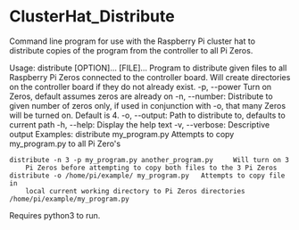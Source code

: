 # ClusterHat_Distribute
Command line program for use with the Raspberry Pi cluster hat to distribute copies of the program from the controller to all Pi Zeros.


Usage: distribute [OPTION]... [FILE]...
Program to distribute given files to all Raspberry Pi Zeros connected to the controller board. Will create directories on the
controller board if they do not already exist.
-p, --power 	Turn on Zeros, default assumes zeros are already on
-n, --number: 	Distribute to given number of zeros only, if used in conjunction with -o, that many Zeros will be turned on. Default is 4.
-o, --output: 	Path to distribute to, defaults to current path
-h, --help: 	Display the help text
-v, --verbose: 	Descriptive output
Examples:
    distribute my_program.py	Attempts to copy my_program.py to all Pi Zero's
    
    distribute -n 3 -p my_program.py another_program.py		Will turn on 3 
		Pi Zeros before attempting to copy both files to the 3 Pi Zeros
    distribute -o /home/pi/example/ my_program.py	Attempts to copy file in 
		local current working directory to Pi Zeros directories /home/pi/example/my_program.py 
Requires python3 to run.
